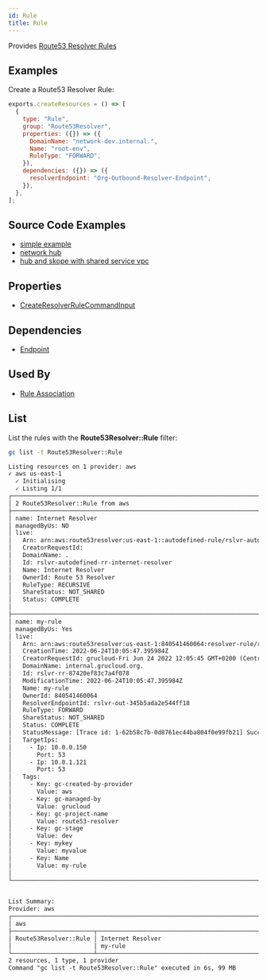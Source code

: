 ```yaml
---
id: Rule
title: Rule
---
```


Provides [Route53 Resolver Rules](https://console.aws.amazon.com/route53resolver/home/outbound-endpoints#/rules)

## Examples

Create a Route53 Resolver Rule:

```js
exports.createResources = () => [
  {
    type: "Rule",
    group: "Route53Resolver",
    properties: ({}) => ({
      DomainName: "network-dev.internal.",
      Name: "root-env",
      RuleType: "FORWARD",
    }),
    dependencies: ({}) => ({
      resolverEndpoint: "Org-Outbound-Resolver-Endpoint",
    }),
  },
];
```

## Source Code Examples

- [simple example](https://github.com/grucloud/grucloud/blob/main/examples/aws/Route53Resolver/route53-resolver)
- [network hub](https://github.com/grucloud/grucloud/blob/main/examples/aws/aws-samples/aws-network-hub-for-terraform)
- [hub and skope with shared service vpc](https://github.com/grucloud/grucloud/blob/main/examples/aws/aws-samples/hub-and-spoke-with-shared-services-vpc-terraform)

## Properties

- [CreateResolverRuleCommandInput](https://docs.aws.amazon.com/AWSJavaScriptSDK/v3/latest/clients/client-route53resolver/interfaces/createresolverrulecommandinput.html)

## Dependencies

- [Endpoint](./Endpoint.md)

## Used By

- [Rule Association](./RuleAssociation.md)

## List

List the rules with the **Route53Resolver::Rule** filter:

```sh
gc list -t Route53Resolver::Rule
```

```txt
Listing resources on 1 provider: aws
✓ aws us-east-1
  ✓ Initialising
  ✓ Listing 1/1
┌──────────────────────────────────────────────────────────────────────────┐
│ 2 Route53Resolver::Rule from aws                                         │
├──────────────────────────────────────────────────────────────────────────┤
│ name: Internet Resolver                                                  │
│ managedByUs: NO                                                          │
│ live:                                                                    │
│   Arn: arn:aws:route53resolver:us-east-1::autodefined-rule/rslvr-autode… │
│   CreatorRequestId:                                                      │
│   DomainName: .                                                          │
│   Id: rslvr-autodefined-rr-internet-resolver                             │
│   Name: Internet Resolver                                                │
│   OwnerId: Route 53 Resolver                                             │
│   RuleType: RECURSIVE                                                    │
│   ShareStatus: NOT_SHARED                                                │
│   Status: COMPLETE                                                       │
│                                                                          │
├──────────────────────────────────────────────────────────────────────────┤
│ name: my-rule                                                            │
│ managedByUs: Yes                                                         │
│ live:                                                                    │
│   Arn: arn:aws:route53resolver:us-east-1:840541460064:resolver-rule/rsl… │
│   CreationTime: 2022-06-24T10:05:47.395984Z                              │
│   CreatorRequestId: grucloud-Fri Jun 24 2022 12:05:45 GMT+0200 (Central… │
│   DomainName: internal.grucloud.org.                                     │
│   Id: rslvr-rr-87420ef83c7a4f078                                         │
│   ModificationTime: 2022-06-24T10:05:47.395984Z                          │
│   Name: my-rule                                                          │
│   OwnerId: 840541460064                                                  │
│   ResolverEndpointId: rslvr-out-345b5ada2e544ff18                        │
│   RuleType: FORWARD                                                      │
│   ShareStatus: NOT_SHARED                                                │
│   Status: COMPLETE                                                       │
│   StatusMessage: [Trace id: 1-62b58c7b-0d8761ec44ba804f0e99fb21] Succes… │
│   TargetIps:                                                             │
│     - Ip: 10.0.0.150                                                     │
│       Port: 53                                                           │
│     - Ip: 10.0.1.121                                                     │
│       Port: 53                                                           │
│   Tags:                                                                  │
│     - Key: gc-created-by-provider                                        │
│       Value: aws                                                         │
│     - Key: gc-managed-by                                                 │
│       Value: grucloud                                                    │
│     - Key: gc-project-name                                               │
│       Value: route53-resolver                                            │
│     - Key: gc-stage                                                      │
│       Value: dev                                                         │
│     - Key: mykey                                                         │
│       Value: myvalue                                                     │
│     - Key: Name                                                          │
│       Value: my-rule                                                     │
│                                                                          │
└──────────────────────────────────────────────────────────────────────────┘


List Summary:
Provider: aws
┌─────────────────────────────────────────────────────────────────────────┐
│ aws                                                                     │
├───────────────────────┬─────────────────────────────────────────────────┤
│ Route53Resolver::Rule │ Internet Resolver                               │
│                       │ my-rule                                         │
└───────────────────────┴─────────────────────────────────────────────────┘
2 resources, 1 type, 1 provider
Command "gc list -t Route53Resolver::Rule" executed in 6s, 99 MB
```
